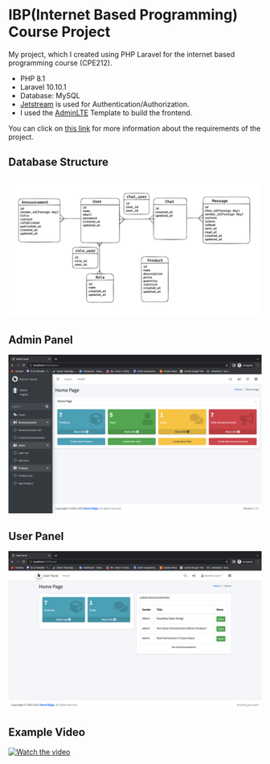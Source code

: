 # IBP(Internet Based Programming) Course Project
My project, which I created using PHP Laravel for the internet based programming course (CPE212).

- PHP 8.1
- Laravel 10.10.1
- Database: MySQL
- [Jetstream](https://jetstream.laravel.com/) is used for Authentication/Authorization.
- I used the [AdminLTE](https://adminlte.io) Template to build the frontend.

You can click on [this link](https://github.com/BeratBilgic/IBP-Course-Project/blob/main/IBP_Course_Project_Information.pdf) for more information about the requirements of the project.

## Database Structure

<img src="https://github.com/BeratBilgic/IBP-Course-Project/blob/main/pictures/db_erd.png" width="700" />

## Admin Panel

<img src="https://github.com/BeratBilgic/IBP-Course-Project/blob/main/pictures/adminPanel.png" width="700" />

## User Panel

<img src="https://github.com/BeratBilgic/IBP-Course-Project/blob/main/pictures/userPanel.png" width="700" />

## Example Video

<a href="https://youtu.be/inNgTGAjtqM" target="_blank">
 <img src="https://i9.ytimg.com/vi/inNgTGAjtqM/mq1.jpg?sqp=CICj-aMG-oaymwEmCMACELQB8quKqQMa8AEB-AH-CIAC0AWKAgwIABABGH8gEygoMA8=&rs=AOn4CLDGOsDvxVGvt4TGO2MY9KH6ZN_3fg" alt="Watch the video" width="400" />
</a>
